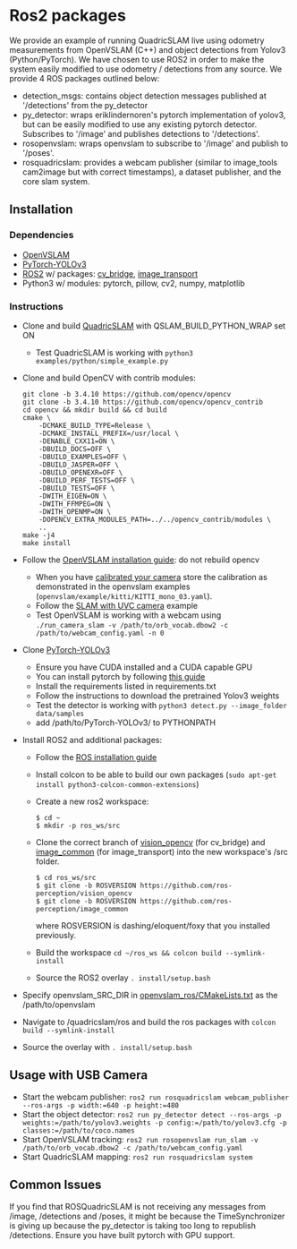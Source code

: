 # Ros2 packages
We provide an example of running QuadricSLAM live using odometry measurements from OpenVSLAM (C++) and object detections from Yolov3 (Python/PyTorch). We have chosen to use ROS2 in order to make the system easily modified to use odometry / detections from any source. We provide 4 ROS packages outlined below:

* detection_msgs: contains object detection messages published at '/detections' from the py_detector 
* py_detector: wraps eriklindernoren's pytorch implementation of yolov3, but can be easily modified to use any existing pytorch detector. Subscribes to '/image' and publishes detections to '/detections'. 
* rosopenvslam: wraps openvslam to subscribe to '/image' and publish to '/poses'. 
* rosquadricslam: provides a webcam publisher (similar to image_tools cam2image but with correct timestamps), a dataset publisher, and the core slam system. 

## Installation 
### Dependencies

* [OpenVSLAM](https://github.com/xdspacelab/openvslam)
* [PyTorch-YOLOv3](https://github.com/eriklindernoren/PyTorch-YOLOv3) 
* [ROS2](https://index.ros.org/doc/ros2/Installation/) w/ packages: [cv_bridge](https://github.com/ros-perception/vision_opencv), [image_transport](https://github.com/ros-perception/image_common)
* Python3 w/ modules: pytorch, pillow, cv2, numpy, matplotlib

### Instructions

* Clone and build [QuadricSLAM](/README.md) with QSLAM_BUILD_PYTHON_WRAP set ON
    * Test QuadricSLAM is working with `python3 examples/python/simple_example.py`
* Clone and build OpenCV with contrib modules:

    ```
    git clone -b 3.4.10 https://github.com/opencv/opencv
    git clone -b 3.4.10 https://github.com/opencv/opencv_contrib
    cd opencv && mkdir build && cd build
    cmake \
        -DCMAKE_BUILD_TYPE=Release \
        -DCMAKE_INSTALL_PREFIX=/usr/local \
        -DENABLE_CXX11=ON \
        -DBUILD_DOCS=OFF \
        -DBUILD_EXAMPLES=OFF \
        -DBUILD_JASPER=OFF \
        -DBUILD_OPENEXR=OFF \
        -DBUILD_PERF_TESTS=OFF \
        -DBUILD_TESTS=OFF \
        -DWITH_EIGEN=ON \
        -DWITH_FFMPEG=ON \
        -DWITH_OPENMP=ON \
        -DOPENCV_EXTRA_MODULES_PATH=../../opencv_contrib/modules \
        ..
    make -j4
    make install
    ```

* Follow the [OpenVSLAM installation guide](https://openvslam.readthedocs.io/en/master/installation.html): do not rebuild opencv 
    * When you have [calibrated your camera](https://github.com/ros-perception/image_pipeline) store the calibration as demonstrated in the openvslam examples (`openvslam/example/kitti/KITTI_mono_03.yaml`). 
    * Follow the [SLAM with UVC camera](https://openvslam.readthedocs.io/en/master/example.html) example
    * Test OpenVSLAM is working with a webcam using `./run_camera_slam -v /path/to/orb_vocab.dbow2 -c /path/to/webcam_config.yaml -n 0`
* Clone [PyTorch-YOLOv3](https://github.com/eriklindernoren/PyTorch-YOLOv3)
    * Ensure you have CUDA installed and a CUDA capable GPU
    * You can install pytorch by following [this guide](https://pytorch.org/get-started/locally/)
    * Install the requirements listed in requirements.txt
    * Follow the instructions to download the pretrained Yolov3 weights
    * Test the detector is working with `python3 detect.py --image_folder data/samples`
    * add /path/to/PyTorch-YOLOv3/ to PYTHONPATH
* Install ROS2 and additional packages:
    * Follow the [ROS installation guide](https://index.ros.org/doc/ros2/Installation/)
    * Install colcon to be able to build our own packages (`sudo apt-get install python3-colcon-common-extensions`)
    * Create a new ros2 workspace:
    
        ```
        $ cd ~
        $ mkdir -p ros_ws/src 
        ```

    * Clone the correct branch of [vision_opencv](https://github.com/ros-perception/vision_opencv) (for cv_bridge) and [image_common](https://github.com/ros-perception/image_common) (for image_transport) into the new workspace's /src folder. 

        ```
        $ cd ros_ws/src
        $ git clone -b ROSVERSION https://github.com/ros-perception/vision_opencv
        $ git clone -b ROSVERSION https://github.com/ros-perception/image_common
        ```

        where ROSVERSION is dashing/eloquent/foxy that you installed previously. 

    * Build the workspace `cd ~/ros_ws && colcon build --symlink-install`
    * Source the ROS2 overlay `. install/setup.bash` 
* Specify openvslam_SRC_DIR in [openvslam_ros/CMakeLists.txt](/ros/src/openvslam_ros/CMakeLists.txt) as the /path/to/openvslam 
* Navigate to /quadricslam/ros and build the ros packages with `colcon build --symlink-install`
* Source the overlay with `. install/setup.bash`

## Usage with USB Camera

* Start the webcam publisher: `ros2 run rosquadricslam webcam_publisher --ros-args -p width:=640 -p height:=480`
* Start the object detector:  `ros2 run py_detector detect --ros-args -p weights:=/path/to/yolov3.weights -p config:=/path/to/yolov3.cfg -p classes:=/path/to/coco.names`
* Start OpenVSLAM tracking: `ros2 run rosopenvslam run_slam -v /path/to/orb_vocab.dbow2 -c /path/to/webcam_config.yaml`
* Start QuadricSLAM mapping: `ros2 run rosquadricslam system` 


## Common Issues

If you find that ROSQuadricSLAM is not receiving any messages from /image, /detections and /poses, it might be because the TimeSynchronizer is giving up because the py_detector is taking too long to republish /detections. Ensure you have built pytorch with GPU support. 
